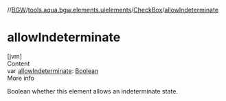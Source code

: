 //[BGW](../../../index.md)/[tools.aqua.bgw.elements.uielements](../index.md)/[CheckBox](index.md)/[allowIndeterminate](allow-indeterminate.md)



# allowIndeterminate  
[jvm]  
Content  
var [allowIndeterminate](allow-indeterminate.md): [Boolean](https://kotlinlang.org/api/latest/jvm/stdlib/kotlin/-boolean/index.html)  
More info  


Boolean whether this element allows an indeterminate state.

  



